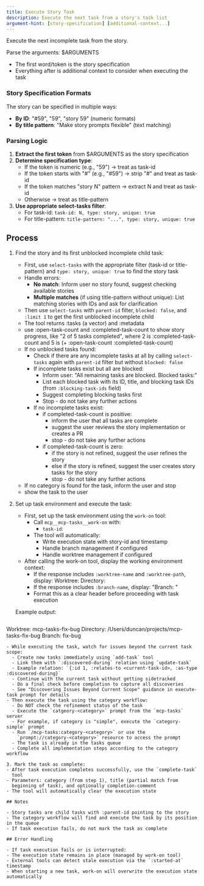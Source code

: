 ```yaml
---
title: Execute Story Task
description: Execute the next task from a story's task list
argument-hint: [story-specification] [additional-context...]
---
```


Execute the next incomplete task from the story.

Parse the arguments: $ARGUMENTS
- The first word/token is the story specification
- Everything after is additional context to consider when executing the task

### Story Specification Formats

The story can be specified in multiple ways:
- **By ID**: "#59", "59", "story 59" (numeric formats)
- **By title pattern**: "Make story prompts flexible" (text matching)

### Parsing Logic

1. **Extract the first token** from $ARGUMENTS as the story specification
2. **Determine specification type**:
   - If the token is numeric (e.g., "59") → treat as task-id
   - If the token starts with "#" (e.g., "#59") → strip "#" and treat as task-id
   - If the token matches "story N" pattern → extract N and treat as task-id
   - Otherwise → treat as title-pattern
3. **Use appropriate select-tasks filter**:
   - For task-id: `task-id: N, type: story, unique: true`
   - For title-pattern: `title-pattern: "...", type: story, unique: true`

## Process

1. Find the story and its first unblocked incomplete child task:
   - First, use `select-tasks` with the appropriate filter (task-id or title-pattern) and `type: story, unique: true` to find the story task
   - Handle errors:
     - **No match**: Inform user no story found, suggest checking available stories
     - **Multiple matches** (if using title-pattern without unique): List matching stories with IDs and ask for clarification
   - Then use `select-tasks` with `parent-id` filter, `blocked: false`, and `:limit 1` to get the first unblocked incomplete child
   - The tool returns :tasks (a vector) and :metadata
   - use :open-task-count and :completed-task-count to show story progress,
     like "2 of 5 tasks completed", where 2 is :completed-task-count
     and 5 is (+ :open-task-count :completed-task-count)
   - If no unblocked tasks found:
     - Check if there are any incomplete tasks at all by calling `select-tasks` again with `parent-id` filter but without `blocked: false`
     - If incomplete tasks exist but all are blocked:
       - Inform user: "All remaining tasks are blocked. Blocked tasks:"
       - List each blocked task with its ID, title, and blocking task IDs (from `:blocking-task-ids` field)
       - Suggest completing blocking tasks first
       - Stop - do not take any further actions
     - If no incomplete tasks exist:
       - if completed-task-count is positive:
         - inform the user that all tasks are complete
         - suggest the user reviews the story implementation or creates a PR
         - stop - do not take any further actions
       - if completed-task-count is zero:
         - if the story is not refined, suggest the user refines the story
         - else if the story is refined, suggest the user creates story tasks
		   for the story
         - stop - do not take any further actions
   - If no category is found for the task, inform the user and stop
   - show the task to the user

2. Set up task environment and execute the task:
   - First, set up the task environment using the `work-on` tool:
     - Call `mcp__mcp-tasks__work-on` with:
       - `task-id`: <task-id-from-step-1>
     - The tool will automatically:
       - Write execution state with story-id and timestamp
       - Handle branch management if configured
       - Handle worktree management if configured
   - After calling the work-on tool, display the working environment context:
     - If the response includes `:worktree-name` and `:worktree-path`, display:
           Worktree: <worktree-name>
           Directory: <worktree-path>
     - If the response includes `:branch-name`, display:
           "Branch: <branch-name>"
     - Format this as a clear header before proceeding with task execution

   Example output:
   ```
Worktree: mcp-tasks-fix-bug
Directory: /Users/duncan/projects/mcp-tasks-fix-bug
Branch: fix-bug
   ```
   - While executing the task, watch for issues beyond the current task scope:
     - Create new tasks immediately using `add-task` tool
     - Link them with `:discovered-during` relation using `update-task`
     - Example relation: `{:id 1, :relates-to <current-task-id>, :as-type :discovered-during}`
     - Continue with the current task without getting sidetracked
     - Do a final check before completion to capture all discoveries
     - See "Discovering Issues Beyond Current Scope" guidance in execute-task prompt for details
   - Then execute the task using the category workflow:
     - Do NOT check the refinement status of the task
     - Execute the `catgeory-<category>` prompt from the `mcp-tasks` server
     - For example, if category is "simple", execute the `category-simple` prompt
     - Run `/mcp-tasks:category-<category>` or use the
       `prompt://category-<category>` resource to access the prompt
     - The task is already in the tasks queue
     - Complete all implementation steps according to the category workflow

3. Mark the task as complete:
   - After task execution completes successfully, use the `complete-task`
     tool
   - Parameters: category (from step 1), title (partial match from
     beginning of task), and optionally completion-comment
   - The tool will automatically clear the execution state

## Notes

- Story tasks are child tasks with :parent-id pointing to the story
- The category workflow will find and execute the task by its position
  in the queue
- If task execution fails, do not mark the task as complete

## Error Handling

- If task execution fails or is interrupted:
  - The execution state remains in place (managed by work-on tool)
  - External tools can detect stale execution via the `:started-at` timestamp
  - When starting a new task, work-on will overwrite the execution state automatically
